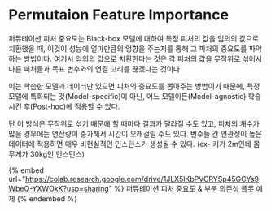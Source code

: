 # Permutaion Feature Importance

퍼뮤테이션 피처 중요도는 Black-box 모델에 대하여 특정 피처의 값을 임의의 값으로 치환했을 때, 이것이 성능에 얼마만큼의 엉향을 주는지를 통해 그 피처의 중요도를 파악하는 방법이다. 여기서 임의의 값으로 치환한다는 것은 각 피처의 값을 무작위로 섞어서 다른 피처들과 목표 변수와의 연결 고리를 끊겠다는 것이다.&#x20;

이는 학습한 모델과 데이터만 있으면 피처의 중요도를 뽑아주는 방법이기 때문에, 특정 모델에 특화되는 것(Model-specific)이 아닌, 어느 모델이든(Model-agnostic) 학습시킨 후(Post-hoc)에 적용할 수 있다.&#x20;

단 이 방식은 무작위로 섞기 때문에 할 때마다 결과가 달라질 수도 있고, 피처의 개수가 많을 경우에는 연산량이 증가해서 시간이 오래걸릴 수도 있다. 변수들 간 연관성이 높은 데이터에 적용하면 매우 비현실적인 인스턴스가 생성될 수 있다. (ex- 키가 2m인데 몸무게가 30kg인 인스턴스)

{% embed url="https://colab.research.google.com/drive/1JLX5lKbPVCRYSp45GCYs9WbeQ-YXWOkK?usp=sharing" %}
퍼뮤테이션 피처 중요도 & 부분 의존성 플롯 예제 &#x20;
{% endembed %}
